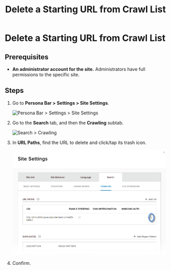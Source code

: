 ﻿---
uid: delete-starting-url-from-crawl-list
locale: en
title: Delete a Starting URL from Crawl List
dnneditions: DNN Platform,Evoq Content,Evoq Engage
dnnversion: 09.02.00
related-topics: add-starting-url-to-crawl-list,edit-starting-url-in-crawl-list,add-directory-to-included-list,delete-directory-from-included-list,add-directory-to-excluded-list,delete-directory-from-excluded-list,add-file-extension-to-included-or-excluded-list,delete-file-extension-from-included-or-excluded-list
---

# Delete a Starting URL from Crawl List

## Prerequisites

*   **An administrator account for the site.** Administrators have full permissions to the specific site.

## Steps

1.  Go to **Persona Bar \> Settings \> Site Settings**.
    
    ![Persona Bar > Settings > Site Settings](/images/scr-pbar-host-Settings-E91.png)
    
2.  Go to the **Search** tab, and then the **Crawling** subtab.
    
    ![Search > Crawling](/images/scr-pbtabs-all-Settings-SiteSettings-Search-Crawling-E90.png)
    
3.  In **URL Paths**, find the URL to delete and click/tap its trash icon.
    
      
    
    ![](/images/scr-SiteSettings-Search-Crawling-url-paths-delete-E90.png)
    
      
    
4.  Confirm.
